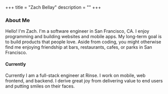 +++
title = "Zach Bellay"
description = ""
+++


### About Me 
Hello! I'm Zach. I'm a software engineer in San Francisco, CA. I enjoy programming and building websites and mobile apps. My long-term goal is to build products that people love. Aside from coding, you might otherwise find me enjoying friendship at bars, restaurants, cafes, or parks in San Francisco.

#### Currently 
Currently I am a full-stack engineer at Rinse. I work on mobile, web frontend, and backend. I derive great joy from delivering value to end users and putting smiles on their faces. 
